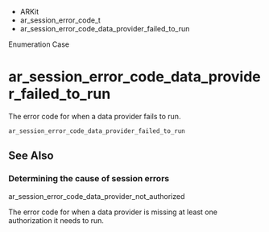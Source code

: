 

- ARKit
- ar_session_error_code_t
-  ar_session_error_code_data_provider_failed_to_run 

Enumeration Case

# ar_session_error_code_data_provider_failed_to_run

The error code for when a data provider fails to run.

``` source
ar_session_error_code_data_provider_failed_to_run
```

## See Also

### Determining the cause of session errors

ar_session_error_code_data_provider_not_authorized

The error code for when a data provider is missing at least one authorization it needs to run.

